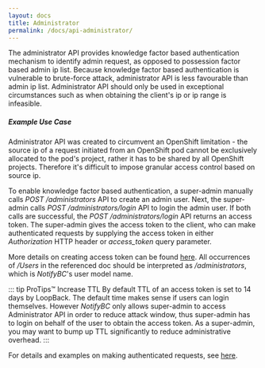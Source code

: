 ```yaml
---
layout: docs
title: Administrator
permalink: /docs/api-administrator/
---
```


The administrator API provides knowledge factor based authentication mechanism to identify admin request, as opposed to possession factor based admin ip list. Because knowledge factor based authentication is vulnerable to brute-force attack, administrator API is less favourable than admin ip list. Administrator API should only be used in exceptional circumstances such as when obtaining the client's ip or ip range is infeasible.

<div class="note info">
  <h5>Example Use Case</h5>
  <p>Administrator API was created to circumvent an OpenShift limitation - the source ip of a request initiated from an OpenShift pod cannot be exclusively allocated to the pod's project, rather it has to be shared by all OpenShift projects. Therefore it's difficult to impose granular access control based on source ip.</p>
</div>


To enable knowledge factor based authentication, a super-admin manually calls *POST /administrators* API to create an admin user. Next, the super-admin calls *POST /administrators/login* API to login the admin user. If both calls are successful, the *POST /administrators/login* API returns an access token. The super-admin gives the access token to the client, who can make authenticated requests by supplying the access token in either *Authorization* HTTP header or *access_token* query parameter.

More details on creating access token can be found [here](http://loopback.io/doc/en/lb3/Introduction-to-User-model-authentication.html). All occurrences of */Users* in the referenced doc should be interpreted as */administrators*, which is *NotifyBC*'s user model name.

::: tip ProTips™ Increase TTL
By default TTL of an access token is set to 14 days by LoopBack. The default time makes sense if users can login themselves. However <i>NotifyBC</i> only allows super-admin to access Administrator API in order to reduce attack window, thus super-admin has to login on behalf of the user to obtain the access token. As a super-admin, you may want to bump up TTL significantly to reduce administrative overhead.
:::


For details and examples on making authenticated requests, see [here](http://loopback.io/doc/en/lb3/Making-authenticated-requests.html).



